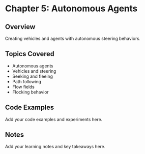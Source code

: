 # Chapter 5: Autonomous Agents

## Overview
Creating vehicles and agents with autonomous steering behaviors.

## Topics Covered
- Autonomous agents
- Vehicles and steering
- Seeking and fleeing
- Path following
- Flow fields
- Flocking behavior

## Code Examples
Add your code examples and experiments here.

## Notes
Add your learning notes and key takeaways here.

